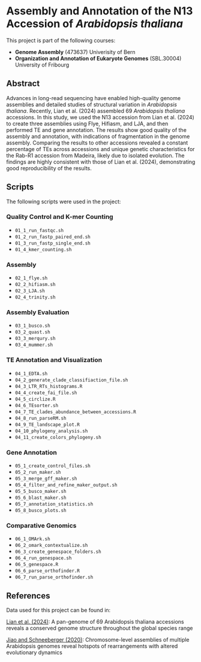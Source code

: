 # Assembly and Annotation of the N13 Accession of *Arabidopsis thaliana*

This project is part of the following courses:
- **Genome Assembly** (473637) Univerisity of Bern 
- **Organization and Annotation of Eukaryote Genomes** (SBL.30004)  University of Fribourg

## Abstract

Advances in long-read sequencing have enabled high-quality genome assemblies and detailed studies of structural variation in *Arabidopsis thaliana*. Recently, Lian et al. (2024) assembled 69 *Arabidopsis thaliana* accessions. In this study, we used the N13 accession from Lian et al. (2024) to create three assemblies using Flye, Hifiasm, and LJA, and then performed TE and gene annotation. The results show good quality of the assembly and annotation, with indications of fragmentation in the genome assembly. Comparing the results to other accessions revealed a constant percentage of TEs across accessions and unique genetic characteristics for the Rab-R1 accession from Madeira, likely due to isolated evolution. The findings are highly consistent with those of Lian et al. (2024), demonstrating good reproducibility of the results.

## Scripts

The following scripts were used in the project:

### Quality Control and K-mer Counting
- `01_1_run_fastqc.sh`
- `01_2_run_fastp_paired_end.sh`
- `01_3_run_fastp_single_end.sh`
- `01_4_kmer_counting.sh`

### Assembly
- `02_1_flye.sh`
- `02_2_hifiasm.sh`
- `02_3_LJA.sh`
- `02_4_trinity.sh`

### Assembly Evaluation
- `03_1_busco.sh`
- `03_2_quast.sh`
- `03_3_merqury.sh`
- `03_4_mummer.sh`

### TE Annotation and Visualization
- `04_1_EDTA.sh`
- `04_2_generate_clade_classifiaction_file.sh`
- `04_3_LTR_RTs_histograms.R`
- `04_4_create_fai_file.sh`
- `04_5_circlize.R`
- `04_6_TEsorter.sh`
- `04_7_TE_clades_abundance_between_accessions.R`
- `04_8_run_parseRM.sh`
- `04_9_TE_landscape_plot.R`
- `04_10_phylogeny_analysis.sh`
- `04_11_create_colors_phylogeny.sh`

### Gene Annotation
- `05_1_create_control_files.sh`
- `05_2_run_maker.sh`
- `05_3_merge_gff_maker.sh`
- `05_4_filter_and_refine_maker_output.sh`
- `05_5_busco_maker.sh`
- `05_6_blast_maker.sh`
- `05_7_annotation_statistics.sh`
- `05_8_busco_plots.sh`

### Comparative Genomics
- `06_1_OMArk.sh`
- `06_2_omark_contextualize.sh`
- `06_3_create_genespace_folders.sh`
- `06_4_run_genespace.sh`
- `06_5_genespace.R`
- `06_6_parse_orthofinder.R`
- `06_7_run_parse_orthofinder.sh`

## References
Data used for this project can be found in:

[Lian et al. (2024)](https://www.nature.com/articles/s41588-024-01715-9): A pan-genome of 69 Arabidopsis thaliana accessions reveals a conserved genome structure throughout the global species range 

[Jiao and Schneeberger (2020)](https://www.nature.com/articles/s41467-020-14779-y): Chromosome-level assemblies of multiple Arabidopsis genomes reveal hotspots of rearrangements with altered evolutionary dynamics

